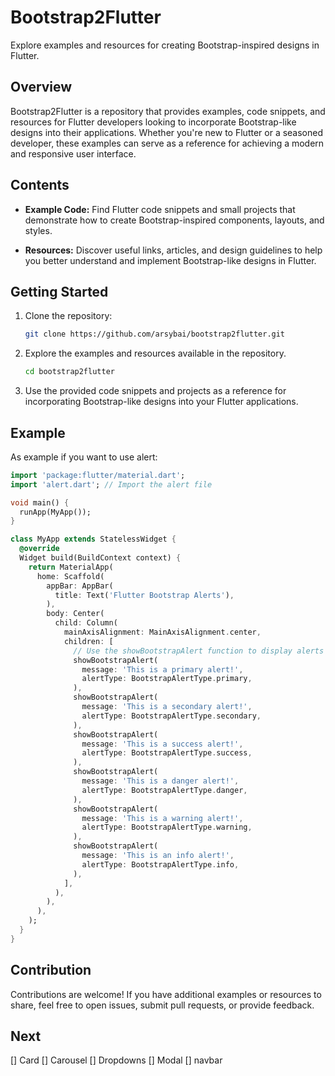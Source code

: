 # Bootstrap2Flutter

Explore examples and resources for creating Bootstrap-inspired designs in Flutter.

## Overview

Bootstrap2Flutter is a repository that provides examples, code snippets, and resources for Flutter developers looking to incorporate Bootstrap-like designs into their applications. Whether you're new to Flutter or a seasoned developer, these examples can serve as a reference for achieving a modern and responsive user interface.

## Contents

- **Example Code:** Find Flutter code snippets and small projects that demonstrate how to create Bootstrap-inspired components, layouts, and styles.

- **Resources:** Discover useful links, articles, and design guidelines to help you better understand and implement Bootstrap-like designs in Flutter.

## Getting Started

1. Clone the repository:

   ```bash
   git clone https://github.com/arsybai/bootstrap2flutter.git
    ```

2. Explore the examples and resources available in the repository.
    ```bash
    cd bootstrap2flutter
    ```

3. Use the provided code snippets and projects as a reference for incorporating Bootstrap-like designs into your Flutter applications.

## Example
As example if you want to use alert:
```dart
import 'package:flutter/material.dart';
import 'alert.dart'; // Import the alert file

void main() {
  runApp(MyApp());
}

class MyApp extends StatelessWidget {
  @override
  Widget build(BuildContext context) {
    return MaterialApp(
      home: Scaffold(
        appBar: AppBar(
          title: Text('Flutter Bootstrap Alerts'),
        ),
        body: Center(
          child: Column(
            mainAxisAlignment: MainAxisAlignment.center,
            children: [
              // Use the showBootstrapAlert function to display alerts
              showBootstrapAlert(
                message: 'This is a primary alert!',
                alertType: BootstrapAlertType.primary,
              ),
              showBootstrapAlert(
                message: 'This is a secondary alert!',
                alertType: BootstrapAlertType.secondary,
              ),
              showBootstrapAlert(
                message: 'This is a success alert!',
                alertType: BootstrapAlertType.success,
              ),
              showBootstrapAlert(
                message: 'This is a danger alert!',
                alertType: BootstrapAlertType.danger,
              ),
              showBootstrapAlert(
                message: 'This is a warning alert!',
                alertType: BootstrapAlertType.warning,
              ),
              showBootstrapAlert(
                message: 'This is an info alert!',
                alertType: BootstrapAlertType.info,
              ),
            ],
          ),
        ),
      ),
    );
  }
}
```

## Contribution
Contributions are welcome! If you have additional examples or resources to share, feel free to open issues, submit pull requests, or provide feedback.

## Next
[] Card
[] Carousel
[] Dropdowns
[] Modal
[] navbar